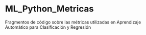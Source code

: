 # ML_Python_Metricas
Fragmentos de código sobre las métricas utilizadas en Aprendizaje Automático para Clasificación y Regresión
